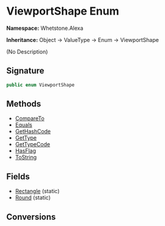 # ViewportShape Enum
**Namespace:** Whetstone.Alexa

**Inheritance:** Object → ValueType → Enum → ViewportShape

(No Description)

## Signature
```csharp
public enum ViewportShape
```
## Methods
- [CompareTo](ViewportShape/CompareTo.md)
- [Equals](ViewportShape/Equals.md)
- [GetHashCode](ViewportShape/GetHashCode.md)
- [GetType](ViewportShape/GetType.md)
- [GetTypeCode](ViewportShape/GetTypeCode.md)
- [HasFlag](ViewportShape/HasFlag.md)
- [ToString](ViewportShape/ToString.md)
## Fields
- [Rectangle](ViewportShape/Rectangle.md) (static)
- [Round](ViewportShape/Round.md) (static)
## Conversions
